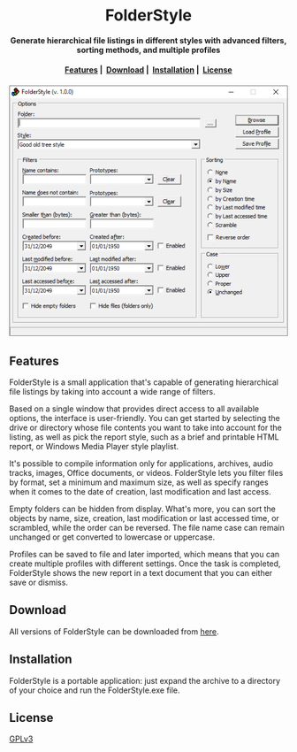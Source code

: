 <h1 align="center">
  FolderStyle
</h1>

<h4 align="center">Generate hierarchical file listings in different styles with advanced filters, sorting methods, and multiple profiles</h4>

<h4 align="center">
  <a href="#features">Features</a>&nbsp;|&nbsp;
  <a href="#download">Download</a>&nbsp;|&nbsp;
  <a href="#installation">Installation</a>&nbsp;|&nbsp;
  <a href="#license">License</a>
</h4>

<h4 align="center">
    <img src="https://raw.githubusercontent.com/mayakron/folderstyle/main/resources/FolderStyleMainScreenshot.png" alt="Main screenshot">
</h4>

## Features

FolderStyle is a small application that's capable of generating hierarchical file listings by taking into account a wide range of filters.

Based on a single window that provides direct access to all available options, the interface is user-friendly. You can get started by selecting the drive or directory whose file contents you want to take into account for the listing, as well as pick the report style, such as a brief and printable HTML report, or Windows Media Player style playlist.

It's possible to compile information only for applications, archives, audio tracks, images, Office documents, or videos. FolderStyle lets you filter files by format, set a minimum and maximum size, as well as specify ranges when it comes to the date of creation, last modification and last access.

Empty folders can be hidden from display. What's more, you can sort the objects by name, size, creation, last modification or last accessed time, or scrambled, while the order can be reversed. The file name case can remain unchanged or get converted to lowercase or uppercase.

Profiles can be saved to file and later imported, which means that you can create multiple profiles with different settings. Once the task is completed, FolderStyle shows the new report in a text document that you can either save or dismiss.

## Download

All versions of FolderStyle can be downloaded from [here](https://github.com/mayakron/folderstyle/releases).

## Installation

FolderStyle is a portable application: just expand the archive to a directory of your choice and run the FolderStyle.exe file.

## License

[GPLv3](https://www.gnu.org/licenses/gpl-3.0.en.html)